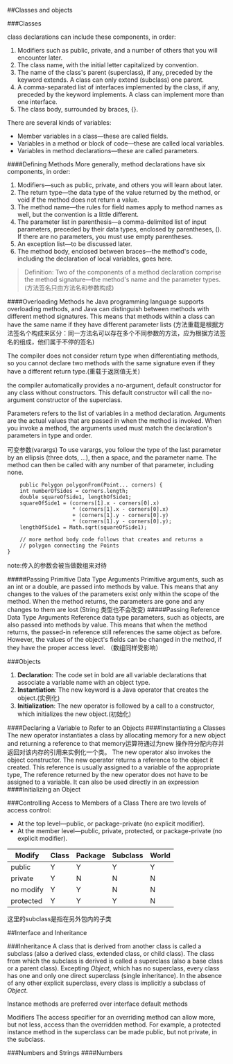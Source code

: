 ##Classes and objects

###Classes

class declarations can include these components, in order:  

1. Modifiers such as public, private, and a number of others that you will encounter later.
2. The class name, with the initial letter capitalized by convention.
3. The name of the class's parent (superclass), if any, preceded by the keyword extends. A class can only extend (subclass) one parent.
4. A comma-separated list of interfaces implemented by the class, if any, preceded by the keyword implements. A class can implement more than one interface.
5. The class body, surrounded by braces, {}.

There are several kinds of variables:

* Member variables in a class—these are called fields.
* Variables in a method or block of code—these are called local variables.
* Variables in method declarations—these are called parameters.

####Defining Methods
More generally, method declarations have six components, in order:
1. Modifiers—such as public, private, and others you will learn about later.
2. The return type—the data type of the value returned by the method, or void if the method does not return a value.
3. The method name—the rules for field names apply to method names as well, but the convention is a little different.
4. The parameter list in parenthesis—a comma-delimited list of input parameters, preceded by their data types, enclosed by parentheses, (). If there are no parameters, you must use empty parentheses.
5. An exception list—to be discussed later.
6. The method body, enclosed between braces—the method's code, including the declaration of local variables, goes here.

>Definition: Two of the components of a method declaration comprise the method signature—the method's name and the parameter types.(方法签名只由方法名和参数构成)

####Overloading Methods
he Java programming language supports overloading methods, and Java can distinguish between methods with different method signatures. This means that methods within a class can have the same name if they have different parameter lists (方法重载是根据方法签名个构成来区分：同一方法名可以存在多个不同参数的方法，应为根据方法签名的组成，他们属于不停的签名)

The compiler does not consider return type when differentiating methods, so you cannot declare two methods with the same signature even if they have a different return type.(重载于返回值无关)

the compiler automatically provides a no-argument, default constructor for any class without constructors. This default constructor will call the no-argument constructor of the superclass.

Parameters refers to the list of variables in a method declaration. Arguments are the actual values that are passed in when the method is invoked. When you invoke a method, the arguments used must match the declaration's parameters in type and order.

可变参数(varargs)
To use varargs, you follow the type of the last parameter by an ellipsis (three dots, ...), then a space, and the parameter name. The method can then be called with any number of that parameter, including none.
```
    public Polygon polygonFrom(Point... corners) {
    int numberOfSides = corners.length;
    double squareOfSide1, lengthOfSide1;
    squareOfSide1 = (corners[1].x - corners[0].x)
                     * (corners[1].x - corners[0].x) 
                     + (corners[1].y - corners[0].y)
                     * (corners[1].y - corners[0].y);
    lengthOfSide1 = Math.sqrt(squareOfSide1);

    // more method body code follows that creates and returns a 
    // polygon connecting the Points
}
```
note:传入的参数会被当做数组来对待

#####Passing Primitive Data Type Arguments
Primitive arguments, such as an int or a double, are passed into methods by value. This means that any changes to the values of the parameters exist only within the scope of the method. When the method returns, the parameters are gone and any changes to them are lost (String 类型也不会改变)
#####Passing Reference Data Type Arguments
Reference data type parameters, such as objects, are also passed into methods by value. This means that when the method returns, the passed-in reference still references the same object as before. However, the values of the object's fields can be changed in the method, if they have the proper access level. （数组同样受影响）

###Objects

1. **Declaration**: The code set in bold are all variable declarations that associate a variable name with an object type.
2. **Instantiation**: The new keyword is a Java operator that creates the object.(实例化)
3. **Initialization**: The new operator is followed by a call to a constructor, which initializes the new object.(初始化)

####Declaring a Variable to Refer to an Objects
####Instantiating a Classes
The new operator instantiates a class by allocating memory for a new object and returning a reference to that memory运算符通过为new 操作符分配内存并返回对该内存的引用来实例化一个类。
The new operator also invokes the object constructor.
The new operator returns a reference to the object it created. This reference is usually assigned to a variable of the appropriate type,
The reference returned by the new operator does not have to be assigned to a variable. It can also be used directly in an expression
####Initializing an Object


###Controlling Access to Members of a Class
There are two levels of access control:
* At the top level—public, or package-private (no explicit modifier).
* At the member level—public, private, protected, or package-private (no explicit modifier).

|  Modify | Class | Package | Subclass | World |
|---------|-------|---------|----------|-------|
| public  |   Y   |    Y    |    Y     |   Y   |
| private |   Y   |    N    |    N     |   N   | 
|no modify|   Y   |    Y    |    N     |   N   |
|protected|   Y   |    Y    |    Y     |   N   |

这里的subclass是指在另外包内的子类


##Interface and Inheritance

###Inheritance
A class that is derived from another class is called a subclass (also a derived class, extended class, or child class). The class from which the subclass is derived is called a superclass (also a base class or a parent class).
Excepting *Object*, which has no superclass, every class has one and only one direct superclass (single inheritance). In the absence of any other explicit superclass, every class is implicitly a subclass of *Object*.

Instance methods are preferred over interface default methods

Modifiers
The access specifier for an overriding method can allow more, but not less, access than the overridden method. For example, a protected instance method in the superclass can be made public, but not private, in the subclass.

###Numbers and Strings
####Numbers
